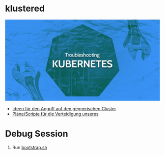 # klustered

![](./docs/header.jpeg)

* [Ideen für den Angriff auf den gegnerischen Cluster](./enemycluster)
* [Pläne/Scripte für die Verteidigung unseres](./owncluster)

# Debug Session
1. Run [bootstrap.sh](./owncluster/bootstrap.sh)
